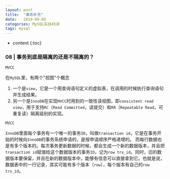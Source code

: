 ```yaml
---
layout: post
title:  "事务补充"
date:   2019-09-05
categories: MySQL实战45讲
tags: mysql
---
```

 
* content
{:toc}
 
### 08 | 事务到底是隔离的还是不隔离的？

`MVCC`

在`MySQL`里，有两个"视图"个概念
1. 一个是`view`，它是一个用查询语句定义的虚拟表，在调用的时候执行查询语句并生成结果。
2. 另一个是`InnoDB`在实现`MVCC`时用到的一致性读视图，即`consistent read view`，用于支持`RC`（`Read Committed`，读提交）和`RR`（`Repeatable Read`，可重复读）隔离级别的实现。

`MVCC`

`InnoDB`里面每个事务有一个唯一的事务`ID`，叫做`transaction id`，它是在事务开始的时候向`InnoDB`的事务系统申请的，是按申请顺序严格递增的。
而每行数据也是有多个版本的。每次事务更新数据的时候，都会生成一个新的数据版本，并且把`transaction id`赋值给这个数据版本的事务`ID`，记为`row trx_id`。同时，旧的数据版本要保留，并且在新的数据版本中，能够有信息可以直接拿到它。也就是说，数据表中的一行记录，其实可能有多个版本（`row`），每个版本有自己的`row trx_id`。




